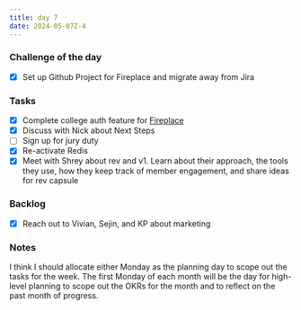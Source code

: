 ```yaml
---
title: day 7
date: 2024-05-07Z-4
---
```


### Challenge of the day

- [x] Set up Github Project for Fireplace and migrate away from Jira

### Tasks

- [x] Complete college auth feature for [Fireplace](https://makefireplace.com)
- [x] Discuss with Nick about Next Steps
- [ ] Sign up for jury duty
- [x] Re-activate Redis
- [x] Meet with Shrey about rev and v1. Learn about their approach, the tools they use, how they keep track of member engagement, and share ideas for rev capsule

### Backlog

- [x] Reach out to Vivian, Sejin, and KP about marketing

### Notes

I think I should allocate either Monday as the planning day to scope out the tasks for the week. The first Monday of each month will be the day for high-level planning to scope out the OKRs for the month and to reflect on the past month of progress.
